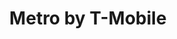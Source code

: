 ---
title: "Metro by T-Mobile"
url: /miami/metro-by-t-mobile-southwest-22nd-avenue/
shop: mobile phone
---
